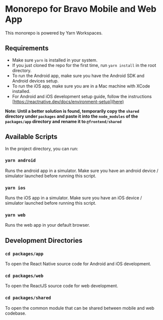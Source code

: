 # Monorepo for Bravo Mobile and Web App

This monorepo is powered by Yarn Workspaces.

## Requirements

- Make sure `yarn` is installed in your system.
- If you just cloned the repo for the first time, run `yarn install` in the root directory.
- To run the Android app, make sure you have the Android SDK and Android devices setup.
- To run the iOS app, make sure you are in a Mac machine with XCode installed.
- For Android and iOS development setup guide, follow the instructions [https://reactnative.dev/docs/environment-setup](here)

**Note: Until a better solution is found, temporarily copy the `shared` directory under `packages` and paste it into the `node_modules` of the `packages/app` directory and rename it to `@frontend/shared`**

## Available Scripts

In the project directory, you can run:

### `yarn android`

Runs the android app in a simulator. Make sure you have an android device / simulator launched before running this script.

### `yarn ios`

Runs the iOS app in a simulator. Make sure you have an iOS device / simulator launched before running this script.

### `yarn web`

Runs the web app in your default browser.

## Development Directories

### `cd packages/app`

To open the React Native source code for Android and iOS development.

### `cd packages/web`

To open the ReactJS source code for web development.

### `cd packages/shared`

To open the common module that can be shared between mobile and web codebase.
